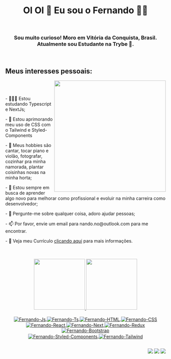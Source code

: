 <h1 align='center'>
  OI OI 👋 Eu sou o Fernando 👨‍💻
</h1>
<br />
  <h3 align="center">Sou muito curioso! Moro em Vitória da Conquista, Brasil. Atualmente sou Estudante na Trybe 🚀.</h3>
<br />
<h2>Meus interesses pessoais:</h2>

  <img align="right" src="https://i.ibb.co/7gKMpKw/18123-developer.gif" width="350px">

<br />
<br />
<p>- 👨🏽‍💻 Estou estudando Typescript e NextJs;</p>
<p>- 🤔 Estou aprimorando meu uso de CSS com o Tailwind e Styled-Components</p>
<p>- 🌱 Meus hobbies são cantar, tocar piano e violão, fotografar, cozinhar pra minha namorada, plantar coisinhas novas na minha horta;</p>
<p>- 💼 Estou sempre em busca de aprender algo novo para melhorar como profissional e evoluir na minha carreira como desenvolvedor;</p>
<p>- 💬 Pergunte-me sobre qualquer coisa, adoro ajudar pessoas;</p>
<p>- 📫 Por favor, envie um email para nando.no@outlook.com para me encontrar.</p>
<p>- 📝 Veja meu Currículo <a href="https://resume.io/r/ZsiBHjvOg" target="_blank">clicando aqui</a> para mais informações.</p>

<br />
<br />

 <div align=center>
  <a href="https://github.com/cifernando">
  <img height="160em" src="https://github-readme-stats.vercel.app/api?username=cifernando&show_icons=true&title_color=FFF&text_color=FFF&icon_color=FFF&bg_color=45,B3BDCC,8596AD,52637A"/>
  <img height="160em" src="https://github-readme-stats.vercel.app/api/top-langs/?username=cifernando&layout=compact&title_color=FFF&text_color=FFF&icon_color=FFF&bg_color=45,B3BDCC,8596AD,52637A"/>
</div>
<div align=center style="display: inline_block"><br>
  <img align="center" alt="Fernando-Js" src="https://img.shields.io/badge/JavaScript-323330?style=for-the-badge&logo=javascript&logoColor=F7DF1E">
  <img align="center" alt="Fernando-Ts" src="https://img.shields.io/badge/TypeScript-007ACC?style=for-the-badge&logo=typescript&logoColor=white">
  <img align="center" alt="Fernando-HTML" src="https://img.shields.io/badge/HTML5-E34F26?style=for-the-badge&logo=html5&logoColor=white">
  <img align="center" alt="Fernando-CSS" src="https://img.shields.io/badge/CSS3-1572B6?style=for-the-badge&logo=css3&logoColor=white">
  <img align="center" alt="Fernando-React" src="https://img.shields.io/badge/React-20232A?style=for-the-badge&logo=react&logoColor=61DAFB">
  <img align="center" alt="Fernando-Next" src="https://img.shields.io/badge/next.js-000000?style=for-the-badge&logo=nextdotjs&logoColor=white">
  <img align="center" alt="Fernando-Redux" src="https://img.shields.io/badge/Redux-593D88?style=for-the-badge&logo=redux&logoColor=white">
  <img align="center" alt="Fernando-Bootstrap" src="https://img.shields.io/badge/Bootstrap-563D7C?style=for-the-badge&logo=bootstrap&logoColor=white">
  <br />
  <img align="center" alt="Fernando-Styled-Components" src="https://img.shields.io/badge/styled--components-DB7093?style=for-the-badge&logo=styled-components&logoColor=white">
  <img align="center" alt="Fernando-Tailwind" src="https://img.shields.io/badge/Tailwind_CSS-38B2AC?style=for-the-badge&logo=tailwind-css&logoColor=white">
</div>
  
  ##
 
<div align=right> 
  <a href="https://instagram.com/fernando_n_o" target="_blank"><img src="https://img.shields.io/badge/-Instagram-%23E4405F?style=for-the-badge&logo=instagram&logoColor=white" target="_blank"></a>
  <a href = "mailto:nando.no@outlook.com"><img src="https://img.shields.io/badge/-Outlook-%23333?style=for-the-badge&logo=gmail&logoColor=white" target="_blank"></a>
  <a href="https://www.linkedin.com/in/fernando-nascimento-oliveira/" target="_blank"><img src="https://img.shields.io/badge/-LinkedIn-%230077B5?style=for-the-badge&logo=linkedin&logoColor=white" target="_blank"></a>  
</div>
